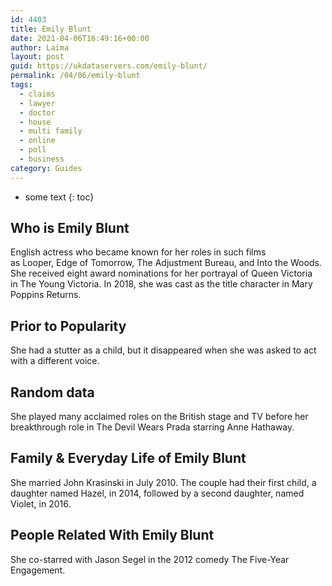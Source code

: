```yaml
---
id: 4403
title: Emily Blunt
date: 2021-04-06T16:49:16+00:00
author: Laima
layout: post
guid: https://ukdataservers.com/emily-blunt/
permalink: /04/06/emily-blunt
tags:
  - claims
  - lawyer
  - doctor
  - house
  - multi family
  - online
  - poll
  - business
category: Guides
---
```


* some text
{: toc}


## Who is Emily Blunt
                  
                  
                  
English actress who became known for her roles in such films as Looper, Edge of Tomorrow, The Adjustment Bureau, and Into the Woods. She received eight award nominations for her portrayal of Queen Victoria in The Young Victoria. In 2018, she was cast as the title character in Mary Poppins Returns.
                  
              
            
              
            
                
                
                
## Prior to Popularity
                  
                  
                  
She had a stutter as a child, but it disappeared when she was asked to act with a different voice. 
                  
              
            
              
            
                
                
                
## Random data
                  
                  
                  
She played many acclaimed roles on the British stage and TV before her breakthrough role in The Devil Wears Prada starring Anne Hathaway. 
                  
              
            
              
            
                
                
                
## Family & Everyday Life of Emily Blunt
                  
                  
                  
She married John Krasinski in July 2010. The couple had their first child, a daughter named Hazel, in 2014, followed by a second daughter, named Violet, in 2016. 
                  
              
            
              
            
                
                
                
## People Related With Emily Blunt
                  
                  
                  
She co-starred with Jason Segel in the 2012 comedy The Five-Year Engagement. 
                  
              
            
              
            
                
              
            
              
              
            
            
              
            
          
          
          
